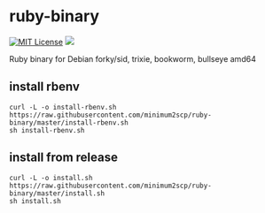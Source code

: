 # ruby-binary

[![MIT License](http://img.shields.io/badge/license-MIT-blue.svg?style=flat)](LICENSE.txt)
[![](https://github.com/minimum2scp/ruby-binary-20191023-tmp/workflows/CI/badge.svg)](https://github.com/minimum2scp/ruby-binary-20191023-tmp/actions?workflow=CI)

Ruby binary for Debian forky/sid, trixie, bookworm, bullseye amd64

## install rbenv

```
curl -L -o install-rbenv.sh https://raw.githubusercontent.com/minimum2scp/ruby-binary/master/install-rbenv.sh
sh install-rbenv.sh
```

## install from release

```
curl -L -o install.sh https://raw.githubusercontent.com/minimum2scp/ruby-binary/master/install.sh
sh install.sh
```

